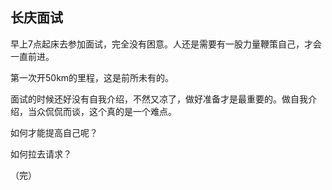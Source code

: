 ## 长庆面试
早上7点起床去参加面试，完全没有困意。人还是需要有一股力量鞭策自己，才会一直前进。

第一次开50km的里程，这是前所未有的。

面试的时候还好没有自我介绍，不然又凉了，做好准备才是最重要的。做自我介绍，当众侃侃而谈，这个真的是一个难点。

如何才能提高自己呢？

如何拉去请求？

（完）
